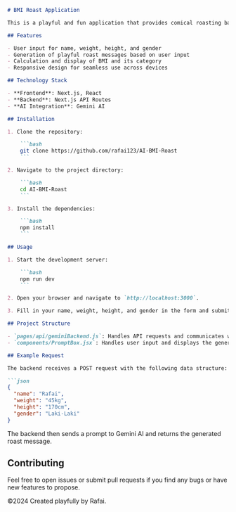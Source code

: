 ```markdown
# BMI Roast Application

This is a playful and fun application that provides comical roasting based on a user's BMI. It is built using Next.js for the frontend and uses Gemini AI for generating the roast content.

## Features

- User input for name, weight, height, and gender
- Generation of playful roast messages based on user input
- Calculation and display of BMI and its category
- Responsive design for seamless use across devices

## Technology Stack

- **Frontend**: Next.js, React
- **Backend**: Next.js API Routes
- **AI Integration**: Gemini AI

## Installation

1. Clone the repository:

    ```bash
    git clone https://github.com/rafai123/AI-BMI-Roast
    ```

2. Navigate to the project directory:

    ```bash
    cd AI-BMI-Roast
    ```

3. Install the dependencies:

    ```bash
    npm install
    ```

## Usage

1. Start the development server:

    ```bash
    npm run dev
    ```

2. Open your browser and navigate to `http://localhost:3000`.

3. Fill in your name, weight, height, and gender in the form and submit to receive a playful roast based on your BMI.

## Project Structure

- `pages/api/geminiBackend.js`: Handles API requests and communicates with Gemini AI.
- `components/PromptBox.jsx`: Handles user input and displays the generated roast message.

## Example Request

The backend receives a POST request with the following data structure:

```json
{
  "name": "Rafai",
  "weight": "45kg",
  "height": "170cm",
  "gender": "Laki-Laki"
}
```

The backend then sends a prompt to Gemini AI and returns the generated roast message.

## Contributing

Feel free to open issues or submit pull requests if you find any bugs or have new features to propose.


©2024 Created playfully by Rafai.
```
